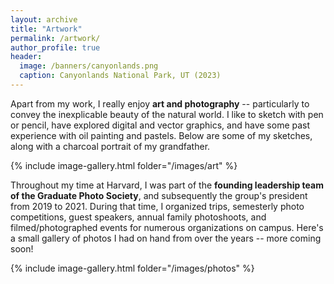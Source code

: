 ```yaml
---
layout: archive
title: "Artwork"
permalink: /artwork/
author_profile: true
header:
  image: /banners/canyonlands.png
  caption: Canyonlands National Park, UT (2023)
---
```


Apart from my work, I really enjoy **art and photography** --  particularly to convey the inexplicable beauty of the natural world. I like to sketch with pen or pencil, have explored digital and vector graphics, and have some past experience with oil painting and pastels. Below are some of my sketches, along with a charcoal portrait of my grandfather.

{% include image-gallery.html folder="/images/art" %}

Throughout my time at Harvard, I was part of the **founding leadership team of the Graduate Photo Society**, and subsequently the group's president from 2019 to 2021. During that time, I organized trips, semesterly photo competitions, guest speakers, annual family photoshoots, and filmed/photographed events for numerous organizations on campus. Here's a small gallery of photos I had on hand from over the years -- more coming soon!

{% include image-gallery.html folder="/images/photos" %}

